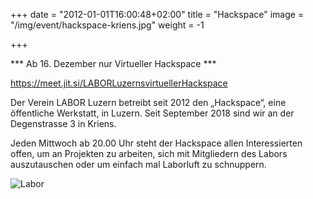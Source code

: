 +++
date = "2012-01-01T16:00:48+02:00"
title = "Hackspace"
image = "/img/event/hackspace-kriens.jpg"
weight = -1

+++

*** Ab 16. Dezember nur Virtueller Hackspace ***

https://meet.jit.si/LABORLuzernsvirtuellerHackspace

Der Verein LABOR Luzern betreibt seit 2012 den „Hackspace“, eine öffentliche Werkstatt, in Luzern. Seit September 2018 sind wir an der Degenstrasse 3 in Kriens.

Jeden Mittwoch ab 20.00 Uhr steht der Hackspace allen Interessierten offen, um an Projekten zu arbeiten, sich mit Mitgliedern des Labors auszutauschen oder um einfach mal Laborluft zu schnuppern.

<!--more-->

![Labor](/img/event/hackspace2.jpg)
